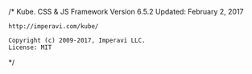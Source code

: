 /*
    Kube. CSS & JS Framework
    Version 6.5.2
    Updated: February 2, 2017

    http://imperavi.com/kube/

    Copyright (c) 2009-2017, Imperavi LLC.
    License: MIT
*/
